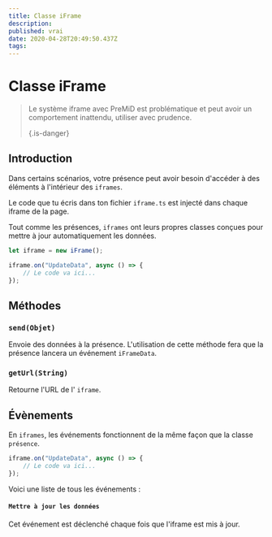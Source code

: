 ```yaml
---
title: Classe iFrame
description:
published: vrai
date: 2020-04-28T20:49:50.437Z
tags:
---
```


# Classe iFrame
> Le système iframe avec PreMiD est problématique et peut avoir un comportement inattendu, utiliser avec prudence. 
> 
> {.is-danger}

## Introduction

Dans certains scénarios, votre présence peut avoir besoin d'accéder à des éléments à l'intérieur des `iframes`.

Le code que tu écris dans ton fichier `iframe.ts` est injecté dans chaque iframe de la page.

Tout comme les présences, `iframes` ont leurs propres classes conçues pour mettre à jour automatiquement les données.

```typescript
let iframe = new iFrame();

iframe.on("UpdateData", async () => {
    // Le code va ici...
});
```

## Méthodes

### `send(Objet)`
Envoie des données à la présence. L'utilisation de cette méthode fera que la présence lancera un événement `iFrameData`.

### `getUrl(String)`
Retourne l'URL de l' `iframe`.

## Évènements
En `iframes`, les événements fonctionnent de la même façon que la classe `présence`.

```typescript
iframe.on("UpdateData", async () => {
    // Le code va ici...
});
```

Voici une liste de tous les événements :

#### `Mettre à jour les données`

Cet événement est déclenché chaque fois que l'iframe est mis à jour.